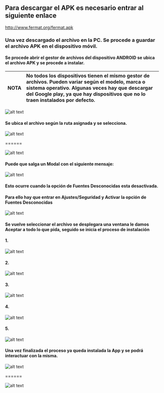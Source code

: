 ﻿
## Para descargar el APK es necesario entrar al siguiente enlace

http://www.fermat.org/fermat.apk

### Una vez descargado el archivo en la PC. Se procede a guardar el archivo **APK** en el dispositivo móvil.

#### Se procede abrir el gestor de archivos del dispositivo ANDROID se ubica el archivo APK y se procede a instalar.

| NOTA | No todos los dispositivos tienen el mismo gestor de archivos. Pueden variar según el modelo, marca o sistema operativo. Algunas veces hay que descargar del Google play, ya que hay dispositivos que no lo traen instalados por defecto. |
| ------------- | :------------- |

![alt text](https://github.com/arnaldos/fermat-graphic-design/blob/master/APK%20download%20guide/Images%20download%20and%20installation%20guide%20APK/Screenshot_2015-11-16-11-03-43.jpg "Screenshot")

#### Se ubica el archivo según la ruta asignada y se selecciona.

![alt text](https://github.com/arnaldos/fermat-graphic-design/blob/master/APK%20download%20guide/Images%20download%20and%20installation%20guide%20APK/Screenshot_2015-11-16-11-04-12.jpg "Screenshot")

======

![alt text](https://github.com/arnaldos/fermat-graphic-design/blob/master/APK%20download%20guide/Images%20download%20and%20installation%20guide%20APK/Screenshot_2015-11-16-11-17-38.png "Screenshot")

#### Puede que salga un Modal con el siguiente mensaje:

![alt text](https://github.com/arnaldos/fermat-graphic-design/blob/master/APK%20download%20guide/Images%20download%20and%20installation%20guide%20APK/Screenshot_2015-11-16-11-05-53.jpg "Screenshot")

#### Esto ocurre cuando la opción de **Fuentes Desconocidas** esta desactivada.

#### Para ello hay que entrar en **Ajustes/Seguridad** y Activar la opción de **Fuentes Desconocidas** 

![alt text](https://github.com/arnaldos/fermat-graphic-design/blob/master/APK%20download%20guide/Images%20download%20and%20installation%20guide%20APK/Screenshot_2015-11-16-11-06-09.jpg "Screenshot")

#### Se vuelve seleccionar el archivo se desplegara una ventana le damos Aceptar a todo lo que pida, seguido se inicia el proceso de instalación 

#### 1. 

![alt text](https://github.com/arnaldos/fermat-graphic-design/blob/master/APK%20download%20guide/Images%20download%20and%20installation%20guide%20APK/Screenshot_2015-11-16-11-17-38.png "Screenshot")


#### 2. 

![alt text](https://github.com/arnaldos/fermat-graphic-design/blob/master/APK%20download%20guide/Images%20download%20and%20installation%20guide%20APK/Screenshot_2015-11-16-12-47-19.jpg "Screenshot")


#### 3. 

![alt text](https://github.com/arnaldos/fermat-graphic-design/blob/master/APK%20download%20guide/Images%20download%20and%20installation%20guide%20APK/Screenshot_2015-11-16-12-47-27.jpg "Screenshot")

#### 4. 

![alt text](https://github.com/arnaldos/fermat-graphic-design/blob/master/APK%20download%20guide/Images%20download%20and%20installation%20guide%20APK/Screenshot_2015-11-16-12-47-40.png "Screenshot")


#### 5. 

![alt text](https://github.com/arnaldos/fermat-graphic-design/blob/master/APK%20download%20guide/Images%20download%20and%20installation%20guide%20APK/Screenshot_2015-11-16-12-48-17.jpg "Screenshot")



#### Una vez finalizada el proceso ya queda instalada la App y se podrá interactuar con la misma.

![alt text](https://github.com/arnaldos/fermat-graphic-design/blob/master/APK%20download%20guide/Images%20download%20and%20installation%20guide%20APK/Screenshot_2015-11-16-11-04-36.png "Screenshot")

======

![alt text](https://github.com/arnaldos/fermat-graphic-design/blob/master/APK%20download%20guide/Images%20download%20and%20installation%20guide%20APK/Screenshot_2015-11-16-11-20-11.png "Screenshot")


